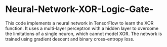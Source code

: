 # Neural-Network-XOR-Logic-Gate-
This code implements a neural network in TensorFlow to learn the XOR function. It uses a multi-layer perceptron with a hidden layer to overcome the limitations of a single neuron, which cannot model XOR. The network is trained using gradient descent and binary cross-entropy loss.
